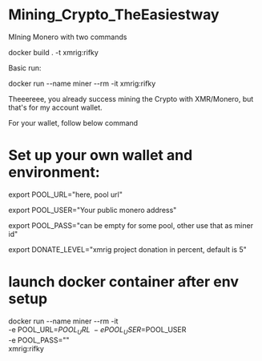 # Mining_Crypto_TheEasiestway
MIning Monero with two commands

docker build . -t xmrig:rifky

Basic run:

docker run --name miner --rm -it xmrig:rifky

Theeereee, you already success mining the Crypto with XMR/Monero,
but that's for my account wallet.

For your wallet, follow below command

# Set up your own wallet and environment:

export POOL_URL="here, pool url"

export POOL_USER="Your public monero address"

export POOL_PASS="can be empty for some pool, other use that as miner id"

export DONATE_LEVEL="xmrig project donation in percent, default is 5"

# launch docker container after env setup
docker run --name miner --rm -it \
-e POOL_URL=$POOL_URL \
-e POOL_USER=$POOL_USER \
-e POOL_PASS="" \
xmrig:rifky
